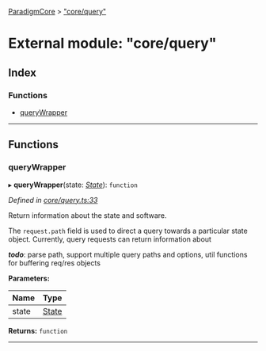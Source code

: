 [ParadigmCore](../README.md) > ["core/query"](../modules/_core_query_.md)

# External module: "core/query"

## Index

### Functions

* [queryWrapper](_core_query_.md#querywrapper)

---

## Functions

<a id="querywrapper"></a>

###  queryWrapper

▸ **queryWrapper**(state: *[State](../classes/_state_state_.state.md)*): `function`

*Defined in [core/query.ts:33](https://github.com/paradigmfoundation/paradigmcore/blob/e540330/src/core/query.ts#L33)*

Return information about the state and software.

The `request.path` field is used to direct a query towards a particular state object. Currently, query requests can return information about

*__todo__*: parse path, support multiple query paths and options, util functions for buffering req/res objects

**Parameters:**

| Name | Type |
| ------ | ------ |
| state | [State](../classes/_state_state_.state.md) |

**Returns:** `function`

___

